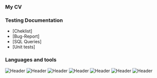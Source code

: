 ### My CV

### Testing Documentation
- [Cheklist]
- [Bug-Report]
- [SQL Queries]
- [Unit tests]

### Languages and tools
![Header](https://img.shields.io/badge/-C%23-090909?style=for-the-badge&logo=csharp&logoColor=47C5FB)
![Header](https://img.shields.io/badge/-Python-090909?style=for-the-badge&logo=Python&logoColor=097CDB)
![Header](https://img.shields.io/badge/-HTML-090909?style=for-the-badge&logo=HTML&logoColor=F8C52C)
![Header](https://img.shields.io/badge/-CSS-090909?style=for-the-badge&logo=CSS&logoColor=F88C00)
![Header](https://img.shields.io/badge/-Sql-090909?style=for-the-badge&logo=Sql&logoColor=00648B)
![Header](https://img.shields.io/badge/-API-090909?style=for-the-badge&logo=API&logoColor=00648B)
![Header](https://img.shields.io/badge/-Framework-090909?style=for-the-badge&logo=.net&logoColor=E5D3FF)



